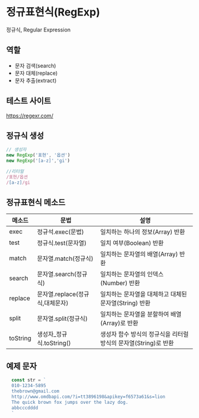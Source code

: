 # 정규표현식(RegExp)

정규식, Regular Expression

## 역할

- 문자 검색(search)
- 문자 대체(replace)
- 문자 추출(extract)

## 테스트 사이트

https://regexr.com/

## 정규식 생성

```js 
// 생성자
new RegExp('표현', '옵션')
new RegExp('[a-z]','gi')

//리터럴
/표현/옵션
/[a-z]/gi
```

## 정규표현식 메소드

메소드 | 문법 | 설명  
--|--|--
exec | 정규석.exec(문법)|일치하는 하나의 정보(Array) 반환
test | 정규식.test(문자열) | 일치 여부(Boolean) 반환
match  | 문자열.match(정규식) | 일치하는 문자열의 배열(Array) 반환
search | 문자열.search(정규식)  | 일치하는 문자열의 인덱스(Number) 반환
replace  | 문자열.replace(정규식,대체문자)  | 일치하는 문자열을 대체하고 대체된 문자열(String) 반환
split | 문자열.split(정규식) | 일치하는 문자열을 분할하여 배열(Array)로 반환
toString  | 생성자_정규식.toString()  | 생성자 함수 방식의 정규식을 리터럴 방식의 문자열(String)로 반환

## 예제 문자

```js
  const str = `
  010-1234-5895
  thebrown@gmail.com
  http://www.omdbapi.com/?i=tt3896198&apikey=f6573a61&s=lion
  The quick brown fox jumps over the lazy dog.
  abbcccdddd
  `
```
